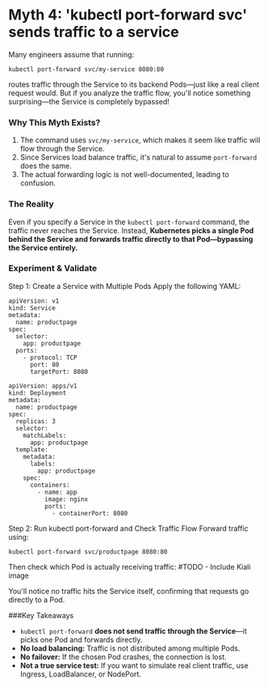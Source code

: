 # Myth 4: 'kubectl port-forward svc' sends traffic to a service
Many engineers assume that running:
```
kubectl port-forward svc/my-service 8080:80
```
routes traffic through the Service to its backend Pods—just like a real client request would. But if you analyze the traffic flow, you'll notice something surprising—the Service is completely bypassed!

### Why This Myth Exists?
1. The command uses `svc/my-service`, which makes it seem like traffic will flow through the Service.
2. Since Services load balance traffic, it's natural to assume `port-forward` does the same.
3. The actual forwarding logic is not well-documented, leading to confusion.

### The Reality
Even if you specify a Service in the `kubectl port-forward` command, the traffic never reaches the Service. Instead, **Kubernetes picks a single Pod behind the Service and forwards traffic directly to that Pod—bypassing the Service entirely.**

### Experiment & Validate
Step 1: Create a Service with Multiple Pods
Apply the following YAML:
```
apiVersion: v1
kind: Service
metadata:
  name: productpage
spec:
  selector:
    app: productpage
  ports:
    - protocol: TCP
      port: 80
      targetPort: 8080

```
```
apiVersion: apps/v1
kind: Deployment
metadata:
  name: productpage
spec:
  replicas: 3
  selector:
    matchLabels:
      app: productpage
  template:
    metadata:
      labels:
        app: productpage
    spec:
      containers:
        - name: app
          image: nginx
          ports:
            - containerPort: 8080

```
Step 2: Run kubectl port-forward and Check Traffic Flow
Forward traffic using:
```
kubectl port-forward svc/productpage 8080:80
```
Then check which Pod is actually receiving traffic:
#TODO - Include Kiali image

You'll notice no traffic hits the Service itself, confirming that requests go directly to a Pod.

###Key Takeaways
- `kubectl port-forward` **does not send traffic through the Service**—it picks one Pod and forwards directly.
- **No load balancing:** Traffic is not distributed among multiple Pods.
- **No failover:** If the chosen Pod crashes, the connection is lost.
- **Not a true service test:** If you want to simulate real client traffic, use Ingress, LoadBalancer, or NodePort.

